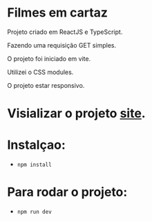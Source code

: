 # Filmes em cartaz

Projeto criado em ReactJS e TypeScript.

Fazendo uma requisição GET simples.

O projeto foi iniciado em vite.

Utilizei o CSS modules.

O projeto estar responsivo.

# Visializar o projeto [site](https://daniel-olive.github.io/filmes_em_cartaz_simples/).

# Instalçao:

- `npm install`

# Para rodar o projeto:

- `npm run dev`